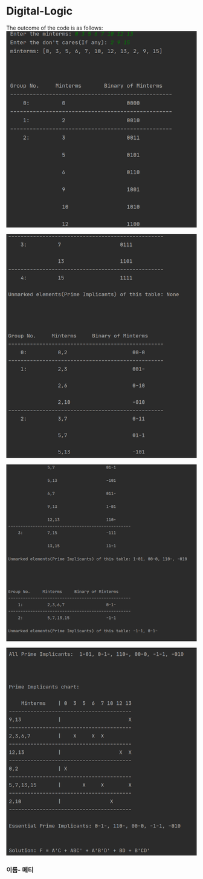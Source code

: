 # Digital-Logic
The outcome of the code is as follows:
![pic-1](https://github.com/metti123/Digital-Logic/blob/master/1.png)

![pic-2](https://github.com/metti123/Digital-Logic/blob/master/2.png)

![pic-3](https://github.com/metti123/Digital-Logic/blob/master/3.png)

![pic-4](https://github.com/metti123/Digital-Logic/blob/master/4.png)

<h3> 이름- 메티
  
